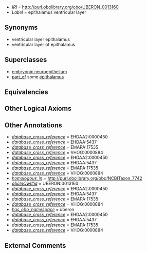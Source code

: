  * *IRI* = http://purl.obolibrary.org/obo/UBERON_0013160
 * *Label* = epithalamus ventricular layer

## Synonyms

 * ventricular layer epithalamus
 * ventricular layer of epithalamus

## Superclasses

 * [embryonic neuroepithelium](../../UBERON/22/UBERON_0004022.md)
 * [part_of](../../BFO/50/BFO_0000050.md) some [epithalamus](../../UBERON/99/UBERON_0001899.md)

## Equivalencies


## Other Logical Axioms


## Other Annotations

 * *[database_cross_reference](../../ef/oboInOwl#hasDbXref.md)* = EHDAA2:0000450
 * *[database_cross_reference](../../ef/oboInOwl#hasDbXref.md)* = EHDAA:5437
 * *[database_cross_reference](../../ef/oboInOwl#hasDbXref.md)* = EMAPA:17535
 * *[database_cross_reference](../../ef/oboInOwl#hasDbXref.md)* = VHOG:0000884
 * *[database_cross_reference](../../ef/oboInOwl#hasDbXref.md)* = EHDAA2:0000450
 * *[database_cross_reference](../../ef/oboInOwl#hasDbXref.md)* = EHDAA:5437
 * *[database_cross_reference](../../ef/oboInOwl#hasDbXref.md)* = EMAPA:17535
 * *[database_cross_reference](../../ef/oboInOwl#hasDbXref.md)* = VHOG:0000884
 * *[homologous_in](../../core#homologous/in/core#homologous_in.md)* = http://purl.obolibrary.org/obo/NCBITaxon_7742
 * *[oboInOwl#id](../../id/oboInOwl#id.md)* = UBERON:0013160
 * *[database_cross_reference](../../ef/oboInOwl#hasDbXref.md)* = EHDAA2:0000450
 * *[database_cross_reference](../../ef/oboInOwl#hasDbXref.md)* = EHDAA:5437
 * *[database_cross_reference](../../ef/oboInOwl#hasDbXref.md)* = EMAPA:17535
 * *[database_cross_reference](../../ef/oboInOwl#hasDbXref.md)* = VHOG:0000884
 * *[has_obo_namespace](../../ce/oboInOwl#hasOBONamespace.md)* = uberon
 * *[database_cross_reference](../../ef/oboInOwl#hasDbXref.md)* = EHDAA2:0000450
 * *[database_cross_reference](../../ef/oboInOwl#hasDbXref.md)* = EHDAA:5437
 * *[database_cross_reference](../../ef/oboInOwl#hasDbXref.md)* = EMAPA:17535
 * *[database_cross_reference](../../ef/oboInOwl#hasDbXref.md)* = VHOG:0000884

## External Comments

